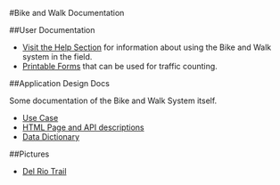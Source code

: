 #Bike and Walk Documentation

##User Documentation
* [Visit the Help Section](/help/) for information about using the Bike and Walk system in the field.
* [Printable Forms](forms/) that can be used for traffic counting.

##Application Design Docs

Some documentation of the Bike and Walk System itself.

* [Use Case](/docs/usecase/)
* [HTML Page and API descriptions](/docs/api/)
* [Data Dictionary](/docs/data/)

##Pictures
* [Del Rio Trail](/docs/delriotrail/)
